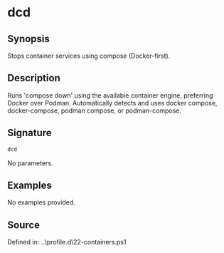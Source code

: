 # dcd

## Synopsis

Stops container services using compose (Docker-first).

## Description

Runs 'compose down' using the available container engine, preferring Docker over Podman.
        Automatically detects and uses docker compose, docker-compose, podman compose, or podman-compose.

## Signature

```powershell
dcd
```

No parameters.

## Examples

No examples provided.

## Source

Defined in: ..\profile.d\22-containers.ps1

